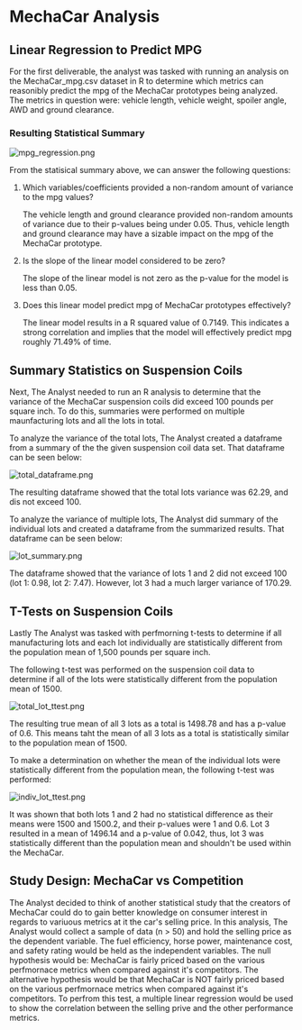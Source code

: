 # MechaCar Analysis

## Linear Regression to Predict MPG 
For the first deliverable, the analyst was tasked with running an analysis on the MechaCar_mpg.csv dataset in R to determine which metrics can reasonibly predict the mpg of the MechaCar prototypes being analyzed.  The metrics in question were: vehicle length, vehicle weight, spoiler angle, AWD and ground clearance.

### Resulting Statistical Summary

![mpg_regression.png]()

From the statisical summary above, we can answer the following questions:

1. Which variables/coefficients provided a non-random amount of variance to the mpg values?

    The vehicle length and ground clearance provided non-random amounts of variance due to their p-values being under 0.05.  Thus, vehicle length and ground clearance may have a sizable impact on the mpg of the MechaCar prototype.

2. Is the slope of the linear model considered to be zero?

    The slope of the linear model is not zero as the p-value for the model is less than 0.05.

3. Does this linear model predict mpg of MechaCar prototypes effectively?

    The linear model results in a R squared value of 0.7149. This indicates a strong correlation and implies that the model will effectively predict mpg roughly 71.49% of time.

## Summary Statistics on Suspension Coils
Next, The Analyst needed to run an R analysis to determine that the variance of the MechaCar suspension coils did exceed 100 pounds per square inch.  To do this, summaries were performed on multiple maunfacturing lots and all the lots in total.

To analyze the variance of the total lots, The Analyst created a dataframe from a summary of the the given suspension coil data set.  That dataframe can be seen below:

![total_dataframe.png]()

The resulting dataframe showed that the total lots variance was 62.29, and dis not exceed 100.

To analyze the variance of multiple lots, The Analyst did summary of the individual lots and created a dataframe from the summarized results.  That dataframe can be seen below:

![lot_summary.png]()

The dataframe showed that the variance of lots 1 and 2 did not exceed 100 (lot 1: 0.98, lot 2: 7.47).  However, lot 3 had a much larger variance of 170.29.

## T-Tests on Suspension Coils
Lastly The Analyst was tasked with perfmorning t-tests to determine if all manufacturing lots and each lot individually are statistically different from the population mean of 1,500 pounds per square inch.

The following t-test was performed on the suspension coil data to determine if all of the lots were statistically different from the population mean of 1500.

![total_lot_ttest.png]()

The resulting true mean of all 3 lots as a total is 1498.78 and has a p-value of 0.6.  This means taht the mean of all 3 lots as a total is statistically similar to the population mean of 1500.

To make a determination on whether the mean of the individual lots were statistically different from the population mean, the following t-test was performed:

![indiv_lot_ttest.png]()

It was shown that both lots 1 and 2 had no statistical difference as their means were 1500 and 1500.2, and their p-values were 1 and 0.6.  Lot 3 resulted in a mean of  1496.14 and a p-value of 0.042, thus, lot 3 was statistically different than the population mean and shouldn't be used within the MechaCar.

## Study Design: MechaCar vs Competition
The Analyst decided to think of another statistical study that the creators of MechaCar could do to gain better knowledge on consumer interest in regards to variuous metrics at it the car's selling price.  In this analysis, The Analyst would collect a sample of data (n > 50) and hold the selling price as the dependent variable.  The fuel efficiency, horse power, maintenance cost, and safety rating would be held as the independent variables.  The null hypothesis would be: MechaCar is fairly priced based on the various perfmornace metrics when compared against it's competitors.  The alternative hypothesis would be that MechaCar is NOT fairly priced based on the various perfmornace metrics when compared against it's competitors.  To perfrom this test, a multiple linear regression would be used to show the correlation between the selling prive and the other performance metrics.